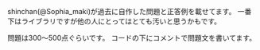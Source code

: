 shinchan(@Sophia_maki)が過去に自作した問題と正答例を載せてます。
一番下はライブラリですが他の人にとってはとても汚いと思うかもです。

問題は300～500点ぐらいです。
コードの下にコメントで問題文を書いてます。

